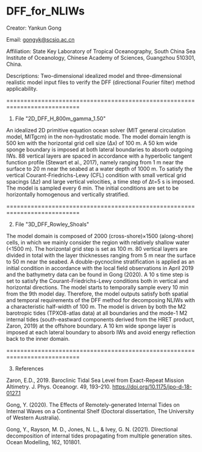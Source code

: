 # DFF_for_NLIWs

Creator: Yankun Gong

Email: gongyk@scsio.ac.cn

Affiliation: State Key Laboratory of Tropical Oceanography, South China Sea Institute of Oceanology, Chinese Academy of Sciences, Guangzhou 510301, China.

Descriptions:
Two-dimensional idealized model and three-dimensional realistic model input files to verify the DFF (directional Fourier filter) method applicability.

===========================================================================
1. File "2D_DFF_H_800m_gamma_1.50"

  An idealized 2D primitive equation ocean solver (MIT general circulation model, MITgcm) in the non-hydrostatic mode. The model domain length is 500 km with the horizontal grid cell size (∆x) of 100 m. A 50 km wide sponge boundary is imposed at both lateral boundaries to absorb outgoing IWs. 88 vertical layers are spaced in accordance with a hyperbolic tangent function profile (Stewart et al., 2017), namely ranging from 1 m near the surface to 20 m near the seabed at a water depth of 1000 m. To satisfy the vertical Courant-Friedrichs-Lewy (CFL) condition with small vertical grid spacings (∆z) and large vertical velocities, a time step of ∆t=5 s is imposed. The model is sampled every 6 min. The initial conditions are set to be horizontally homogenous and vertically stratified.

===========================================================================

2. File "3D_DFF_Rowley_Shoals"

  The model domain is composed of 2000 (cross-shore)×1500 (along-shore) cells, in which we mainly consider the region with relatively shallow water (<1500 m). The horizontal grid step is set as 100 m. 80 vertical layers are divided in total with the layer thicknesses ranging from 5 m near the surface to 50 m near the seabed. A double-pycnocline stratification is applied as an initial condition in accordance with the local field observations in April 2019 and the bathymetry data can be found in Gong (2020). A 10 s time step is set to satisfy the Courant-Friedrichs-Lewy conditions both in vertical and horizontal directions. The model starts to temporally sample every 10 min from the 9th model day. Therefore, the model outputs satisfy both spatial and temporal requirements of the DFF method for decomposing NLIWs with a characteristic half-width of 100 m. The model is driven by both the M2 barotropic tides (TPXO8-atlas data) at all boundaries and the mode-1 M2 internal tides (south-eastward components derived from the HRET product, Zaron, 2019) at the offshore boundary. A 10 km wide sponge layer is imposed at each lateral boundary to absorb IWs and avoid energy reflection back to the inner domain.
  
===========================================================================

3. References

Zaron, E.D., 2019. Baroclinic Tidal Sea Level from Exact-Repeat Mission Altimetry. J. Phys. Oceanogr. 49, 193–210. https://doi.org/10.1175/jpo-d-18-0127.1

Gong, Y. (2020). The Effects of Remotely-generated Internal Tides on Internal Waves on a Continental Shelf (Doctoral dissertation, The University of Western Australia).

Gong, Y., Rayson, M. D., Jones, N. L., & Ivey, G. N. (2021). Directional decomposition of internal tides propagating from multiple generation sites. Ocean Modelling, 162, 101801.



